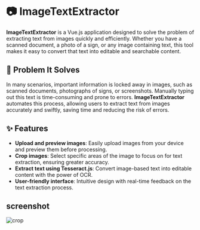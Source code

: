 # 📷 ImageTextExtractor

**ImageTextExtractor** is a Vue.js application designed to solve the problem of extracting text from images quickly and efficiently. Whether you have a scanned document, a photo of a sign, or any image containing text, this tool makes it easy to convert that text into editable and searchable content.

## 🚀 Problem It Solves

In many scenarios, important information is locked away in images, such as scanned documents, photographs of signs, or screenshots. Manually typing out this text is time-consuming and prone to errors. **ImageTextExtractor** automates this process, allowing users to extract text from images accurately and swiftly, saving time and reducing the risk of errors.

## ✨ Features

- **Upload and preview images**: Easily upload images from your device and preview them before processing.
- **Crop images**: Select specific areas of the image to focus on for text extraction, ensuring greater accuracy.
- **Extract text using Tesseract.js**: Convert image-based text into editable content with the power of OCR.
- **User-friendly interface**: Intuitive design with real-time feedback on the text extraction process.
## screenshot
![crop](https://github.com/user-attachments/assets/27438567-398c-4971-bac5-47c5d540eb75)
